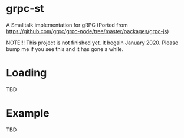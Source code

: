 # grpc-st
A Smalltalk implementation for gRPC (Ported from https://github.com/grpc/grpc-node/tree/master/packages/grpc-js)

NOTE!!!  This project is not finished yet. It begain January 2020. Please bump me if you see this and it has gone a while.

# Loading
TBD

# Example
TBD
